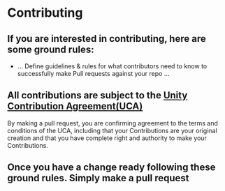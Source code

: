 # Contributing

## If you are interested in contributing, here are some ground rules:

* ... Define guidelines & rules for what contributors need to know to successfully make Pull requests against your repo ...

## All contributions are subject to the [Unity Contribution Agreement(UCA)](https://unity3d.com/legal/licenses/Unity_Contribution_Agreement)

By making a pull request, you are confirming agreement to the terms and conditions of the UCA, including that your Contributions are your
original creation and that you have complete right and authority to make your Contributions.

## Once you have a change ready following these ground rules. Simply make a pull request
